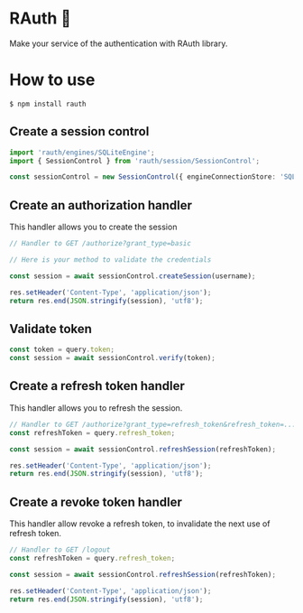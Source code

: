 # RAuth 🔏

Make your service of the authentication with RAuth library.

# How to use

```shell
$ npm install rauth
```

## Create a session control

```ts
import 'rauth/engines/SQLiteEngine';
import { SessionControl } from 'rauth/session/SessionControl';

const sessionControl = new SessionControl({ engineConnectionStore: 'SQLite' });
```

## Create an authorization handler

This handler allows you to create the session

```ts
// Handler to GET /authorize?grant_type=basic

// Here is your method to validate the credentials

const session = await sessionControl.createSession(username);

res.setHeader('Content-Type', 'application/json');
return res.end(JSON.stringify(session), 'utf8');
```

## Validate token

```ts
const token = query.token;
const session = await sessionControl.verify(token);
```

## Create a refresh token handler

This handler allows you to refresh the session.

```ts
// Handler to GET /authorize?grant_type=refresh_token&refresh_token=...
const refreshToken = query.refresh_token;

const session = await sessionControl.refreshSession(refreshToken);

res.setHeader('Content-Type', 'application/json');
return res.end(JSON.stringify(session), 'utf8');
```

## Create a revoke token handler

This handler allow revoke a refresh token, to invalidate the next use of refresh token.

```ts
// Handler to GET /logout
const refreshToken = query.refresh_token;

const session = await sessionControl.refreshSession(refreshToken);

res.setHeader('Content-Type', 'application/json');
return res.end(JSON.stringify(session), 'utf8');
```
